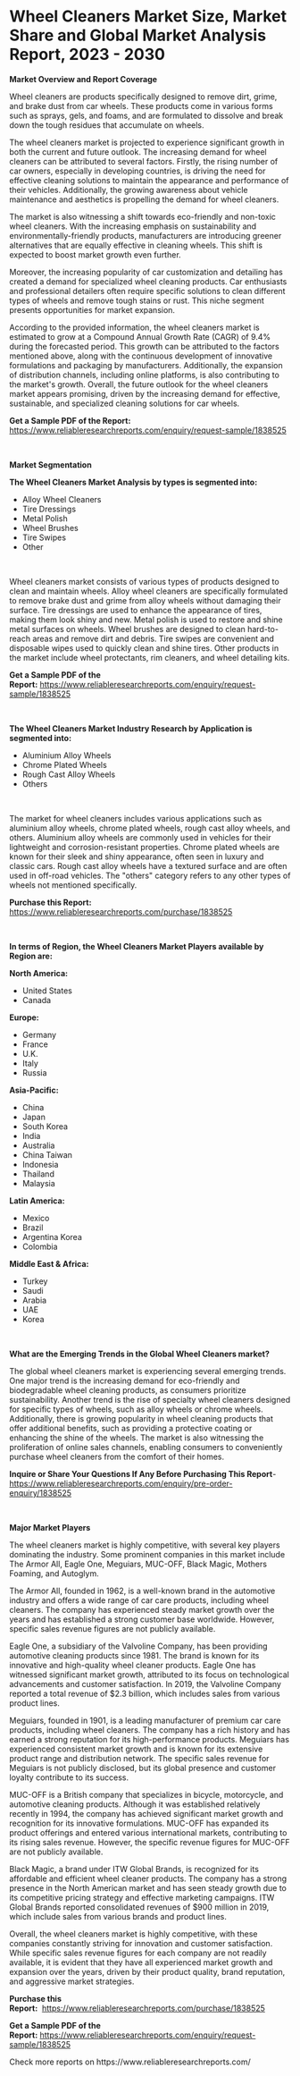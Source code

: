 <p><h1>Wheel Cleaners Market Size, Market Share and Global Market Analysis Report, 2023 - 2030</h1></p><p><strong>Market Overview and Report Coverage</strong></p>
<p><p>Wheel cleaners are products specifically designed to remove dirt, grime, and brake dust from car wheels. These products come in various forms such as sprays, gels, and foams, and are formulated to dissolve and break down the tough residues that accumulate on wheels.</p><p>The wheel cleaners market is projected to experience significant growth in both the current and future outlook. The increasing demand for wheel cleaners can be attributed to several factors. Firstly, the rising number of car owners, especially in developing countries, is driving the need for effective cleaning solutions to maintain the appearance and performance of their vehicles. Additionally, the growing awareness about vehicle maintenance and aesthetics is propelling the demand for wheel cleaners.</p><p>The market is also witnessing a shift towards eco-friendly and non-toxic wheel cleaners. With the increasing emphasis on sustainability and environmentally-friendly products, manufacturers are introducing greener alternatives that are equally effective in cleaning wheels. This shift is expected to boost market growth even further.</p><p>Moreover, the increasing popularity of car customization and detailing has created a demand for specialized wheel cleaning products. Car enthusiasts and professional detailers often require specific solutions to clean different types of wheels and remove tough stains or rust. This niche segment presents opportunities for market expansion.</p><p>According to the provided information, the wheel cleaners market is estimated to grow at a Compound Annual Growth Rate (CAGR) of 9.4% during the forecasted period. This growth can be attributed to the factors mentioned above, along with the continuous development of innovative formulations and packaging by manufacturers. Additionally, the expansion of distribution channels, including online platforms, is also contributing to the market's growth. Overall, the future outlook for the wheel cleaners market appears promising, driven by the increasing demand for effective, sustainable, and specialized cleaning solutions for car wheels.</p></p>
<p><strong>Get a Sample PDF of the Report:</strong> <a href="https://www.reliableresearchreports.com/enquiry/request-sample/1838525">https://www.reliableresearchreports.com/enquiry/request-sample/1838525</a></p>
<p>&nbsp;</p>
<p><strong>Market Segmentation</strong></p>
<p><strong>The Wheel Cleaners Market Analysis by types is segmented into:</strong></p>
<p><ul><li>Alloy Wheel Cleaners</li><li>Tire Dressings</li><li>Metal Polish</li><li>Wheel Brushes</li><li>Tire Swipes</li><li>Other</li></ul></p>
<p>&nbsp;</p>
<p><p>Wheel cleaners market consists of various types of products designed to clean and maintain wheels. Alloy wheel cleaners are specifically formulated to remove brake dust and grime from alloy wheels without damaging their surface. Tire dressings are used to enhance the appearance of tires, making them look shiny and new. Metal polish is used to restore and shine metal surfaces on wheels. Wheel brushes are designed to clean hard-to-reach areas and remove dirt and debris. Tire swipes are convenient and disposable wipes used to quickly clean and shine tires. Other products in the market include wheel protectants, rim cleaners, and wheel detailing kits.</p></p>
<p><strong>Get a Sample PDF of the Report:</strong>&nbsp;<a href="https://www.reliableresearchreports.com/enquiry/request-sample/1838525">https://www.reliableresearchreports.com/enquiry/request-sample/1838525</a></p>
<p>&nbsp;</p>
<p><strong>The Wheel Cleaners Market Industry Research by Application is segmented into:</strong></p>
<p><ul><li>Aluminium Alloy Wheels</li><li>Chrome Plated Wheels</li><li>Rough Cast Alloy Wheels</li><li>Others</li></ul></p>
<p>&nbsp;</p>
<p><p>The market for wheel cleaners includes various applications such as aluminium alloy wheels, chrome plated wheels, rough cast alloy wheels, and others. Aluminium alloy wheels are commonly used in vehicles for their lightweight and corrosion-resistant properties. Chrome plated wheels are known for their sleek and shiny appearance, often seen in luxury and classic cars. Rough cast alloy wheels have a textured surface and are often used in off-road vehicles. The "others" category refers to any other types of wheels not mentioned specifically.</p></p>
<p><strong>Purchase this Report:</strong>&nbsp; <a href="https://www.reliableresearchreports.com/purchase/1838525">https://www.reliableresearchreports.com/purchase/1838525</a></p>
<p>&nbsp;</p>
<p><strong>In terms of Region, the Wheel Cleaners Market Players available by Region are:</strong></p>
<p>
    <p> <strong> North America: </strong>
        <ul>
            <li>United States</li>
            <li>Canada</li>
        </ul>
        </p> 
    <p> <strong> Europe: </strong>
        <ul>
            <li>Germany</li>
            <li>France</li>
            <li>U.K.</li>
            <li>Italy</li>
            <li>Russia</li>
        </ul>
        </p> 
    <p> <strong> Asia-Pacific: </strong>
        <ul>
            <li>China</li>
            <li>Japan</li>
            <li>South Korea</li>
            <li>India</li>
            <li>Australia</li>
            <li>China Taiwan</li>
            <li>Indonesia</li>
            <li>Thailand</li>
            <li>Malaysia</li>
        </ul>
        </p> 
    <p> <strong> Latin America: </strong>
        <ul>
            <li>Mexico</li>
            <li>Brazil</li>
            <li>Argentina Korea</li>
            <li>Colombia</li>
        </ul>
        </p> 
    <p> <strong> Middle East & Africa: </strong>
        <ul>
            <li>Turkey</li>
            <li>Saudi</li>
            <li>Arabia</li>
            <li>UAE</li>
            <li>Korea</li>
        </ul>
    </p>
    </p>
<p>&nbsp;</p>
<p><strong>What are the Emerging Trends in the Global Wheel Cleaners market?</strong></p>
<p><p>The global wheel cleaners market is experiencing several emerging trends. One major trend is the increasing demand for eco-friendly and biodegradable wheel cleaning products, as consumers prioritize sustainability. Another trend is the rise of specialty wheel cleaners designed for specific types of wheels, such as alloy wheels or chrome wheels. Additionally, there is growing popularity in wheel cleaning products that offer additional benefits, such as providing a protective coating or enhancing the shine of the wheels. The market is also witnessing the proliferation of online sales channels, enabling consumers to conveniently purchase wheel cleaners from the comfort of their homes.</p></p>
<p><strong>Inquire or Share Your Questions If Any Before Purchasing This Report</strong>- <a href="https://www.reliableresearchreports.com/enquiry/pre-order-enquiry/1838525">https://www.reliableresearchreports.com/enquiry/pre-order-enquiry/1838525</a></p>
<p>&nbsp;</p>
<p><strong>Major Market Players</strong></p>
<p><p>The wheel cleaners market is highly competitive, with several key players dominating the industry. Some prominent companies in this market include The Armor All, Eagle One, Meguiars, MUC-OFF, Black Magic, Mothers Foaming, and Autoglym.</p><p>The Armor All, founded in 1962, is a well-known brand in the automotive industry and offers a wide range of car care products, including wheel cleaners. The company has experienced steady market growth over the years and has established a strong customer base worldwide. However, specific sales revenue figures are not publicly available.</p><p>Eagle One, a subsidiary of the Valvoline Company, has been providing automotive cleaning products since 1981. The brand is known for its innovative and high-quality wheel cleaner products. Eagle One has witnessed significant market growth, attributed to its focus on technological advancements and customer satisfaction. In 2019, the Valvoline Company reported a total revenue of $2.3 billion, which includes sales from various product lines.</p><p>Meguiars, founded in 1901, is a leading manufacturer of premium car care products, including wheel cleaners. The company has a rich history and has earned a strong reputation for its high-performance products. Meguiars has experienced consistent market growth and is known for its extensive product range and distribution network. The specific sales revenue for Meguiars is not publicly disclosed, but its global presence and customer loyalty contribute to its success.</p><p>MUC-OFF is a British company that specializes in bicycle, motorcycle, and automotive cleaning products. Although it was established relatively recently in 1994, the company has achieved significant market growth and recognition for its innovative formulations. MUC-OFF has expanded its product offerings and entered various international markets, contributing to its rising sales revenue. However, the specific revenue figures for MUC-OFF are not publicly available.</p><p>Black Magic, a brand under ITW Global Brands, is recognized for its affordable and efficient wheel cleaner products. The company has a strong presence in the North American market and has seen steady growth due to its competitive pricing strategy and effective marketing campaigns. ITW Global Brands reported consolidated revenues of $900 million in 2019, which include sales from various brands and product lines.</p><p>Overall, the wheel cleaners market is highly competitive, with these companies constantly striving for innovation and customer satisfaction. While specific sales revenue figures for each company are not readily available, it is evident that they have all experienced market growth and expansion over the years, driven by their product quality, brand reputation, and aggressive market strategies.</p></p>
<p><strong>Purchase this Report:</strong>&nbsp;&nbsp;<a href="https://www.reliableresearchreports.com/purchase/1838525">https://www.reliableresearchreports.com/purchase/1838525</a></p>
<p></p>
<p><strong>Get a Sample PDF of the Report:</strong>&nbsp;<a href="https://www.reliableresearchreports.com/enquiry/request-sample/1838525">https://www.reliableresearchreports.com/enquiry/request-sample/1838525</a></p>
<p>Check more reports on https://www.reliableresearchreports.com/</p>